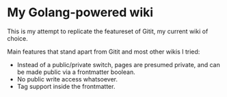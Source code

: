 # My Golang-powered wiki

This is my attempt to replicate the featureset of Gitit, my current wiki of choice.

Main features that stand apart from Gitit and most other wikis I tried:  
- Instead of a public/private switch, pages are presumed private, and can be made public via a frontmatter boolean.
- No public write access whatsoever.
- Tag support inside the frontmatter.